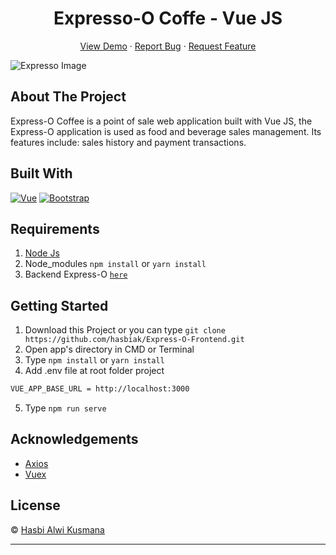 <h1 align='center'>Expresso-O Coffe - Vue JS</h1>
  <p align="center">
    <a href="#">View Demo</a>
    ·
    <a href="#">Report Bug</a>
    ·
    <a href="#">Request Feature</a>
  </p>

![Expresso Image](https://repository-images.githubusercontent.com/322014602/34e90f00-4037-11eb-8db5-c01e683bd0e6)

## About The Project

Express-O Coffee is a point of sale web application built with Vue JS, the Express-O application is used as food and beverage sales management. Its features include: sales history and payment transactions.

## Built With

[![Vue](https://img.shields.io/badge/Vue-v2.6.12-green)](https://github.com/vuejs/vue)
[![Bootstrap](https://img.shields.io/badge/Bootstrap-v4.5.2-blue)](https://github.com/bootstrap-vue/bootstrap-vue)

## Requirements

1. <a href="https://nodejs.org/en/download/">Node Js</a>
2. Node_modules `npm install` or `yarn install`
3. Backend Express-O [`here`](https://github.com/hasbiak/Express-O-Coffee-Backend.git)

## Getting Started

1. Download this Project or you can type `git clone https://github.com/hasbiak/Express-O-Frontend.git`
2. Open app's directory in CMD or Terminal
3. Type `npm install` or `yarn install`
4. Add .env file at root folder project

```sh
VUE_APP_BASE_URL = http://localhost:3000
```

5. Type `npm run serve`

## Acknowledgements

- [Axios](https://www.npmjs.com/package/axios)
- [Vuex](https://vuex.vuejs.org/)

## License

© [Hasbi Alwi Kusmana](https://github.com/hasbiak)

---
